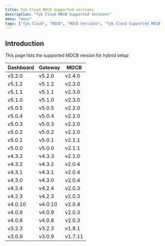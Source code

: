 ```yaml
---
title: Tyk Cloud MDCB Supported versions
description: "Tyk Cloud MDCB Supported versions"
menu: "main"
tags: ["Tyk Cloud", "MDCB", "MDCB Versions", "Tyk Cloud Supported MDCB Versions"]
---
```


## Introduction


This page lists the supported MDCB version for hybrid setup

| Dashboard | Gateway | MDCB   |
| --------- | ------- | ------ |
| v5.2.0    | v5.2.0  | v2.4.0 |
| v5.1.2    | v5.1.2  | v2.3.0 |
| v5.1.1    | v5.1.1  | v2.3.0 |
| v5.1.0    | v5.1.0  | v2.3.0 |
| v5.0.5    | v5.0.5  | v2.2.0 |
| v5.0.4    | v5.0.4  | v2.2.0 |
| v5.0.3    | v5.0.3  | v2.2.0 |
| v5.0.2    | v5.0.2  | v2.2.0 |
| v5.0.1    | v5.0.1  | v2.1.1 |
| v5.0.0    | v5.0.0  | v2.1.1 |
| v4.3.3    | v4.3.3  | v2.1.0 |
| v4.3.2    | v4.3.2  | v2.0.4 |
| v4.3.1    | v4.3.1  | v2.0.4 |
| v4.3.0    | v4.3.0  | v2.0.4 |
| v4.2.4    | v4.2.4  | v2.0.3 |
| v4.2.3    | v4.2.3  | v2.0.3 |
| v4.0.10    | v4.0.10  | v2.0.4 |
| v4.0.9    | v4.0.9  | v2.0.3 |
| v4.0.8    | v4.0.8  | v2.0.3 |
| v3.2.3    | v3.2.3  | v1.8.1 |
| v3.0.9    | v3.0.9  | v1.7.11 |
